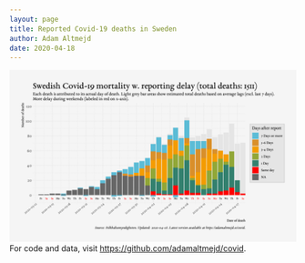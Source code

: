 ```yaml
---
layout: page
title: Reported Covid-19 deaths in Sweden
author: Adam Altmejd
date: 2020-04-18
---
```


![Graph of Swedish Covid-19 deaths with reporting delay.](deaths_lag_sweden_2020-04-18.png "Reporting delay in Swedish covid-19 deaths.")
For code and data, visit <https://github.com/adamaltmejd/covid>.
